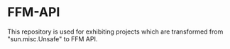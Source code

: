 # FFM-API
This repository is used for exhibiting projects which are transformed from "sun.misc.Unsafe" to FFM API.
